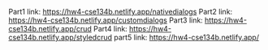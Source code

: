 Part1 link: https://hw4-cse134b.netlify.app/nativedialogs
Part2 link: https://hw4-cse134b.netlify.app/customdialogs
Part3 link: https://hw4-cse134b.netlify.app/crud
Part4 link: https://hw4-cse134b.netlify.app/styledcrud
part5 link: https://hw4-cse134b.netlify.app/
